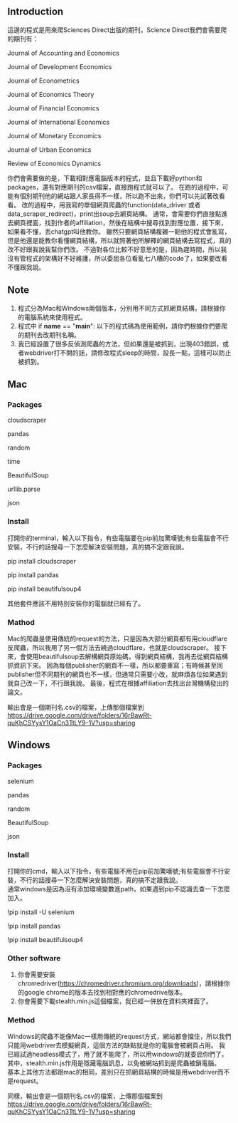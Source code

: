 ## Introduction
這邊的程式是用來爬Sciences Direct出版的期刊，Science Direct我們會需要爬的期刊有：

Journal of Accounting and Economics

Journal of Development Economics 

Journal of Econometrics

Journal of Economics Theory

Journal of Financial Economics

Journal of International Economics 

Journal of Monetary Economics

Journal of Urban Economics

Review of Economics Dynamics

你們會需要做的是，下載相對應電腦版本的程式，並且下載好python和packages，還有對應期刊的csv檔案，直接跑程式就可以了。
在跑的過程中，可能有個別期刊他的網站跟人家長得不一樣，所以跑不出來，你們可以先試著改看看。
改的過程中，用我寫的單個網頁爬蟲的function(data_driver 或者 data_scraper_redirect)，print出soup去網頁結構。
通常，會需要你們直接點進去網頁裡面，找到作者的affiliation，然後在結構中搜尋找到對應位置，接下來，如果看不懂，丟chatgpt叫他教你。
雖然只要網頁結構複雜一點他的程式會亂寫，但是他還是能教你看懂網頁結構，所以就照著他所解釋的網頁結構去寫程式，真的改不好跟我說我幫你們改。
不過對各位比較不好意思的是，因為趕時間，所以我沒有管程式的架構好不好維護，所以委屈各位看亂七八糟的code了，如果要改看不懂跟我說。
## Note
1. 程式分為Mac和Windows兩個版本，分別用不同方式抓網頁結構，請根據你的電腦系統來使用程式。
2. 程式中 if __name__ == "__main__": 以下的程式碼為使用範例，請你們根據你們要爬的期刊去改期刊名稱。
3. 我已經設置了很多反偵測爬蟲的方法，但如果還是被抓到，出現403錯誤，或者webdriver打不開的話，請修改程式sleep的時間，設長一點，這樣可以防止被抓到。
## Mac 
### Packages
cloudscraper

pandas

random

time

BeautifulSoup


urllib.parse

json
### Install
打開你的terminal，輸入以下指令，有些電腦要在pip前加驚嘆號;有些電腦會不行安裝，不行的話搜尋一下怎麼解決安裝問題，真的搞不定跟我說。

pip install cloudscraper

pip install pandas

pip install beautifulsoup4

其他套件應該不用特別安裝你的電腦就已經有了。
### Mathod
Mac的爬蟲是使用傳統的request的方法，只是因為大部分網頁都有用cloudflare反爬蟲，所以我用了另一個方法去繞過cloudflare，也就是cloudscraper。
接下來，會使用beautifulsoup去解構網頁原始碼，得到網頁結構，我再去從網頁結構抓資訊下來。
因為每個publisher的網頁不一樣，所以都要重寫；有時候甚至同publisher但不同期刊的網頁也不一樣，但通常只需要小改，就麻煩各位如果遇到就自己改一下，不行跟我說。
最後，程式在根據affiliation去找出台灣機構發出的論文。

輸出會是一個期刊名.csv的檔案，上傳那個檔案到 https://drive.google.com/drive/folders/16rBawRt-quKhCSYysY1OaCn3TtLY9-1V?usp=sharing
## Windows
### Packages

selenium

pandas

random

BeautifulSoup

json
### Install
打開你的cmd，輸入以下指令，有些電腦不用在pip前加驚嘆號;有些電腦會不行安裝，不行的話搜尋一下怎麼解決安裝問題，真的搞不定跟我說。<br>
通常windows是因為沒有添加環境變數進path，如果遇到pip不認識去查一下怎麼加入。

!pip install -U selenium

!pip install pandas

!pip install beautifulsoup4

### Other software
1. 你會需要安裝chromedriver(https://chromedriver.chromium.org/downloads)，請根據你的google chrome的版本去找到相對應的chromedrive版本。
2. 你會需要下載stealth.min.js這個檔案，我已經一併放在資料夾裡面了。
### Method
Windows的爬蟲不能像Mac一樣用傳統的request方式，網站都會擋住，所以我們只能用webdriver去模擬網頁，這個方法的缺點就是你的電腦會被網頁占用。
我已經試過headless模式了，用了就不能爬了，所以用windows的就委屈你們了。<br>
其中，stealth.min.js作用是隱藏電腦訊息，以免被網站抓到是爬蟲被鎖電腦。<br>
基本上其他方法都跟mac的相同，差別只在抓網頁結構的時候是用webdriver而不是request。

同樣，輸出會是一個期刊名.csv的檔案，上傳那個檔案到 https://drive.google.com/drive/folders/16rBawRt-quKhCSYysY1OaCn3TtLY9-1V?usp=sharing

